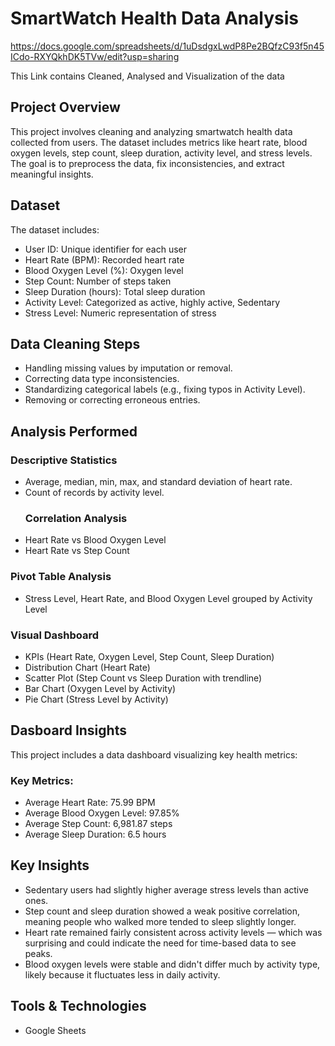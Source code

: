 # SmartWatch Health Data Analysis

https://docs.google.com/spreadsheets/d/1uDsdgxLwdP8Pe2BQfzC93f5n45ICdo-RXYQkhDK5TVw/edit?usp=sharing

This Link contains Cleaned, Analysed and Visualization of the data

## Project Overview

This project involves cleaning and analyzing smartwatch health data collected from users. The dataset includes metrics like heart rate, blood oxygen levels, step count, sleep duration, activity level, and stress levels. The goal is to preprocess the data, fix inconsistencies, and extract meaningful insights.

## Dataset
The dataset includes:
- User ID: Unique identifier for each user
- Heart Rate (BPM): Recorded heart rate
- Blood Oxygen Level (%): Oxygen level
- Step Count: Number of steps taken
- Sleep Duration (hours): Total sleep duration
- Activity Level: Categorized as active, highly active, Sedentary
- Stress Level: Numeric representation of stress

## Data Cleaning Steps
- Handling missing values by imputation or removal.
- Correcting data type inconsistencies.
- Standardizing categorical labels (e.g., fixing typos in Activity Level).
- Removing or correcting erroneous entries.

## Analysis Performed
### Descriptive Statistics
- Average, median, min, max, and standard deviation of heart rate.
- Count of records by activity level.
  ### Correlation Analysis
- Heart Rate vs Blood Oxygen Level
- Heart Rate vs Step Count

### Pivot Table Analysis
- Stress Level, Heart Rate, and Blood Oxygen Level grouped by Activity Level

### Visual Dashboard
- KPIs (Heart Rate, Oxygen Level, Step Count, Sleep Duration)
- Distribution Chart (Heart Rate)
- Scatter Plot (Step Count vs Sleep Duration with trendline)
- Bar Chart (Oxygen Level by Activity)
- Pie Chart (Stress Level by Activity)


## Dasboard Insights
This project includes a data dashboard visualizing key health metrics:

### Key Metrics:
- Average Heart Rate: 75.99 BPM
- Average Blood Oxygen Level: 97.85%
- Average Step Count: 6,981.87 steps
- Average Sleep Duration: 6.5 hours

## Key Insights
- Sedentary users had slightly higher average stress levels than active ones.
- Step count and sleep duration showed a weak positive correlation, meaning people who walked more tended to sleep slightly longer.
- Heart rate remained fairly consistent across activity levels — which was surprising and could indicate the need for time-based data to see peaks.
- Blood oxygen levels were stable and didn't differ much by activity type, likely because it fluctuates less in daily activity.
  
## Tools & Technologies
- Google Sheets 
